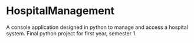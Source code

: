# HospitalManagement
A console application designed in python to manage and access a hospital system. Final python project for first year, semester 1. 
